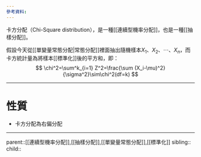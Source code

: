 ```yaml
---
參考資料:
---
```

卡方分配（Chi-Square distribution），是一種[[連續型機率分配]]，也是一種[[抽樣分配]]。

假設今天從[[單變量常態分配|常態分配]]裡面抽出隨機樣本$X_1、X_2、\cdots、X_n$，而卡方統計量為將樣本[[標準化]]後的平方和，即：
$$
\chi^2=\sum^k_{i=1} Z^2=\frac{\sum (X_i-\mu)^2}{\sigma^2}\sim\chi^2(df=k)
$$
- - -
# 性質
- 卡方分配為右偏分配
- - -
parent::[[連續型機率分配]],[[抽樣分配]],[[單變量常態分配]],[[標準化]]
sibling::
child::